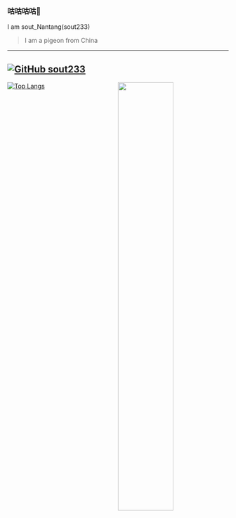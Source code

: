 ### 咕咕咕咕🙏
I am sout_Nantang(sout233)
> I am a pigeon from China
---
[![GitHub sout233](https://img.shields.io/github/followers/sout233?label=follow&style=social)](https://github.com/sout233)
---
[<img align="right" width="50%" src="https://github-readme-stats.vercel.app/api?username=sout233&show_icons=true&title_color=fff&icon_color=F8F8FF&text_color=F8F8FF&bg_color=DEG,FFB6C1,6495ED">](https://metrics.lecoq.io/sout233?template=classic)
[![Top Langs](https://github-readme-stats.vercel.app/api/top-langs/?username=sout233&layout=compact)](https://github.com/sout233/github-readme-stats)
